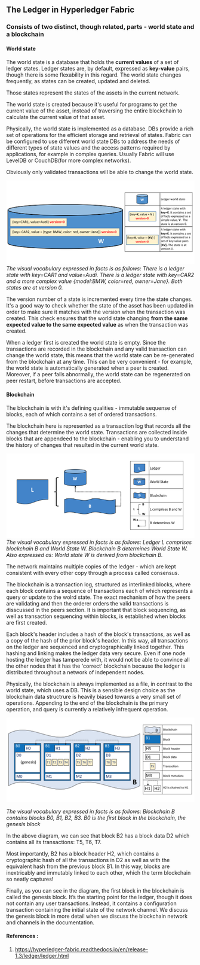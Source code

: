 ## The Ledger in Hyperledger Fabric
### Consists of two distinct, though related, parts - __world state__ and a __blockchain__

#### World state
The world state is a database that holds the __current values__ of a set of ledger states.  Ledger states are, by default, expressed as __key-value__ pairs, though there is some flexability in this regard. The world state changes frequently, as states can be created, updated and deleted.  

Those states represent the states of the assets in the current network.

The world state is created because it's useful for programs to get the current value of the asset, instead of traversing the entire blockchain to calculate the current value of that asset.

Physically, the world state is implemented as a database. DBs provide a rich set of operations for the efficient storage and retrieval of states. Fabric can be configured to use different world state DBs to address the needs of different types of state values and the access patterns required by applications, for example in complex queries. Usually Fabric will use LevelDB or CouchDB(for more complex networks).

Obviously only validated transactions will be able to change the world state.

![WSDiagram](ledgerdiagram3.png)
_The visual vocabulary expressed in facts is as follows: There is a ledger state with key=CAR1 and value=Audi. There is a ledger state with key=CAR2 and a more complex value {model:BMW, color=red, owner=Jane}. Both states are at version 0._


 The version number of a state is incremented every time the state changes. It's a good way to check whether the state of the asset has been updated in order to make sure it matches with the version when the transaction was created. This check ensures that the world state changing __from the same expected value to the same expected value__ as when the transaction was created.

When a ledger first is created the world state is empty. Since the transactions are recorded in the blockchain and any valid transaction  can change the world state, this means that the world state can be re-generated from the blockchain at any time. This can be very convenient - for example, the world state is automatically generated when a peer is created. Moreover, if a peer fails abnormally, the world state can be regenerated on peer restart, before transactions are accepted. 

#### Blockchain 
The blockchain is with it's defining qualities - immutable sequense of blocks, each of which contains a set of ordered transactions. 

The blockchain here is represented as a transaction log that records all the changes that determine the world state. Transactions are collected inside blocks that are appendeed to the blockchain - enabling you to understand the history of changes that resulted in the current world state. 

![Ledger](ledger.diagram.1.png)
_The visual vocabulary expressed in facts is as follows: Ledger L comprises blockchain B and World State W. Blockchain B determines World State W. Also expressed as: World state W is derived from blockchain B._

The network maintains multiple copies of the ledger - which are kept consistent with every other copy through a process called consensus. 

The blockchain is a transaction log, structured as interlinked blocks, where each block contains a sequence of transactions each of which represents a query or update to the wolrd state. The exact mechanism of how the peers are validating and then the orderer orders the valid transactions is disscussed in the peers section. It is important that block sequencing, as well as transaction sequencing within blocks, is established when blocks are first created.

Each block's header includes a hash of the block's transactions, as well as a copy of the hash of the prior block's header. In this way, all transactions on the ledger are sequenced and cryptographically linked together. This hashing and linking makes the ledger data very secure. Even if one node hosting the ledger has tamperede with, it would not be able to convince all the other nodes that it has the 'correct' blockchain because the ledger is distributed throughout a network of independent nodes. 

Physically, the blockchain is always implemented as a file, in contrast to the world state, which uses a DB. This is a sensible design choice as the blockchain data structrure is heavily biased towards a very small set of operations. Appending to the end of the blockchain is the primary operation, and query is currently a relatively infrequent operation. 

![FabricBlockchain](ledgerdiagram2.png)

_The visual vocabulary expressed in facts is as follows: Blockchain B contains blocks B0, B1, B2, B3. B0 is the first block in the blockchain, the genesis block_

In the above diagram, we can see that block B2 has a block data D2 which contains all its transactions: T5, T6, T7.

Most importantly, B2 has a block header H2, which contains a cryptographic hash of all the transactions in D2 as well as with the equivalent hash from the previous block B1. In this way, blocks are inextricably and immutably linked to each other, which the term blockchain so neatly captures!

Finally, as you can see in the diagram, the first block in the blockchain is called the genesis block. It’s the starting point for the ledger, though it does not contain any user transactions. Instead, it contains a configuration transaction containing the initial state of the network channel. We discuss the genesis block in more detail when we discuss the blockchain network and channels in the documentation.

#### References : 
1. https://hyperledger-fabric.readthedocs.io/en/release-1.3/ledger/ledger.html